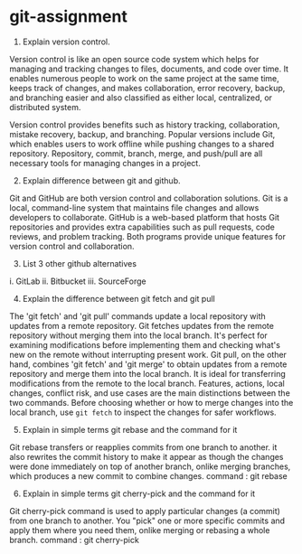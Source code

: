 # git-assignment

1. Explain version control.

Version control is like an open source code system which helps for managing and tracking changes to files, documents, and code over time. It enables numerous people to work on the same project at the same time, keeps track of changes, and makes collaboration, error recovery, backup, and branching easier and also classified as either local, centralized, or distributed system.

Version control provides benefits such as history tracking, collaboration, mistake recovery, backup, and branching. Popular versions include Git, which enables users to work offline while pushing changes to a shared repository. Repository, commit, branch, merge, and push/pull are all necessary tools for managing changes in a project.

2. Explain difference between git and github.

Git and GitHub are both version control and collaboration solutions. Git is a local, command-line system that maintains file changes and allows developers to collaborate. GitHub is a web-based platform that hosts Git repositories and provides extra capabilities such as pull requests, code reviews, and problem tracking. Both programs provide unique features for version control and collaboration.

3. List 3 other github alternatives

i.   GitLab
ii.  Bitbucket
iii. SourceForge

4. Explain the difference between git fetch and git pull

The 'git fetch' and 'git pull' commands update a local repository with updates from a remote repository. Git fetches updates from the remote repository without merging them into the local branch. It's perfect for examining modifications before implementing them and checking what's new on the remote without interrupting present work. Git pull, on the other hand, combines 'git fetch' and 'git merge' to obtain updates from a remote repository and merge them into the local branch. It is ideal for transferring modifications from the remote to the local branch. Features, actions, local changes, conflict risk, and use cases are the main distinctions between the two commands. Before choosing whether or how to merge changes into the local branch, use `git fetch` to inspect the changes for safer workflows.

5. Explain in simple terms git rebase and the command for it

Git rebase transfers or reapplies commits from one branch to another. it also rewrites the commit history to make it appear as though the changes were done immediately on top of another branch, onlike merging branches, which produces a new commit to combine changes.
command : git rebase <branch>

6. Explain in simple terms git cherry-pick and the command for it 

Git cherry-pick command is used to apply particular changes (a commit) from one branch to another. You "pick" one or more specific commits and apply them where you need them, onlike merging or rebasing a whole branch.
command : git cherry-pick <commit-hash>

